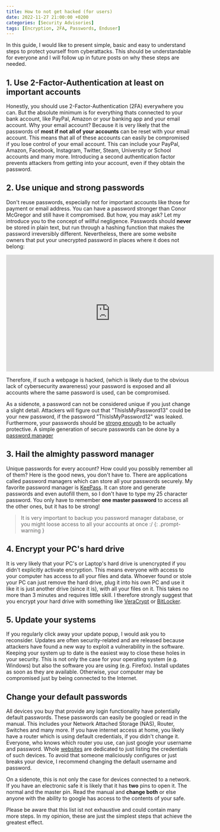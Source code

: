 ```yaml
---
title: How to not get hacked (for users)
date: 2022-11-27 21:00:00 +0200
categories: [Security Advisories]
tags: [Encryption, 2FA, Passwords, Enduser]
---
```


In this guide, I would like to present simple, basic and easy to understand steps to protect yourself from cyberattacks. This should be understandable for everyone and I will follow up in future posts on why these steps are needed.

## 1. Use 2-Factor-Authentication at least on important accounts
Honestly, you should use 2-Factor-Authentication (2FA) everywhere you can. But the absolute minimum is for everything thats connected to your bank account, like PayPal, Amazon or your banking app and your email account. Why your email account?
Because it is very likely that the passwords of **most if not all of your accounts** can be reset with your email account. This means that all of these accounts can easily be compromised if you lose control of your email account. This can include your PayPal, Amazon, Facebook, Instagram, Twitter, Steam, University or School accounts and many more. Introducing a second authentication factor prevents attackers from getting into your account, even if they obtain the password.

## 2. Use unique and strong passwords
Don't reuse passwords, especially not for important accounts like those for payment or email address. You can have a password stronger than Conor McGregor and still have it compromised. But how, you may ask? Let my introduce you to the concept of willful negligence. 
Passwords should  **never** be stored in plain text, but run through a hashing function that makes the password irreversibly  different. Nevertheless, there are some website owners that put your unecrypted password in places where it does not belong:

<iframe width="560" height="315" src="https://www.youtube.com/embed/WBwkPI3JMEE" title="YouTube video player" frameborder="0" allow="accelerometer; autoplay; clipboard-write; encrypted-media; gyroscope; picture-in-picture" allowfullscreen></iframe>


Therefore, if such a webpage is hacked, (which is likely due to the obvious lack of cybersecurity awareness) your password is exposed and all accounts where the same password is used, can be compromised. 

As a sidenote, a password can not be considered unique if you just change a slight detail. Attackers will figure out that "ThisIsMyPassword13" could be your new password, if the password "ThisIsMyPassword12" was leaked. Furthermore, your passwords should be [strong enough](https://www.webroot.com/us/en/resources/tips-articles/how-do-i-create-a-strong-password) to be actually protective. A simple generation of secure passwords can be done by a [password manager](#3-hail-the-almighty-password-manager)  


## 3. Hail the almighty password manager
Unique passwords for every account? How could you possibly remember all of them? Here is the good news, you don't have to. There are applications called password managers which can store all your passwords securely. My favorite password manager is [KeePass](https://keepass.info/). It can store and generate passwords and even autofill them, so I don't have to type my 25 character password. You only have to remember **one master password** to access all the other ones, but it has to be strong!
>It is very important to backup you password manager database, or you might loose access to all your accounts at once :/
{: .prompt-warning }

## 4. Encrypt your PC's hard drive
It is very likely that your PC's or Laptop's hard drive is unencrypted if you didn't explicitly activate encryption. This means everyone with access to your computer has access to all your files and data. Whoever found or stole your PC can just remove the hard drive, plug it into his own PC and use it like it is just another drive (since it is), with all your files on it. This takes no more than 3 minutes and requires little skill. I therefore strongly suggest that you encrypt your hard drive with something like [VeraCrypt](https://www.veracrypt.fr/en/Home.html) or [BitLocker](https://support.microsoft.com/en-us/windows/turn-on-device-encryption-0c453637-bc88-5f74-5105-741561aae838#ID0EBD=Windows_10).

## 5. Update your systems
If you regularly click away your update popup, I would ask you to reconsider. Updates are often security-related and are released because attackers have found a new way to exploit a vulnerability in the software. Keeping your system up to date is the easiest way to close these holes in your security. This is not only the case for your operating system (e.g. Windows) but also the software you are using (e.g. Firefox). Install updates as soon as they are available. Otherwise, your computer may be compromised just by being connected to the Internet.

## Change your default passwords
All devices you buy that provide any login functionality have potentially default passwords. These passwords can easily be googled  or read in the manual. This includes your Network Attached Storage (NAS), Router, Switches and many more. If you have internet access at home, you likely have a router which is using default credentials, if you didn't change it. Everyone, who knows which router you use, can just google your username and password. Whole [websites](https://192-168-1-1ip.mobi/default-router-passwords-list/) are dedicated to just listing the credentials of such devices. To avoid that someone maliciously configures or just breaks your device, I recommend changing the default username and password. 

On a sidenote, this is not only the case for devices connected to a network. If you have an electronic safe it is likely that it has **two** pins to open it. The normal and the master pin. Read the manual and **change both** or else anyone with the ability to google has access to the contents of your safe.



Please be aware that this list ist not exhaustive and could contain many more steps. In my opinion, these are just the simplest steps that achieve the greatest effect.